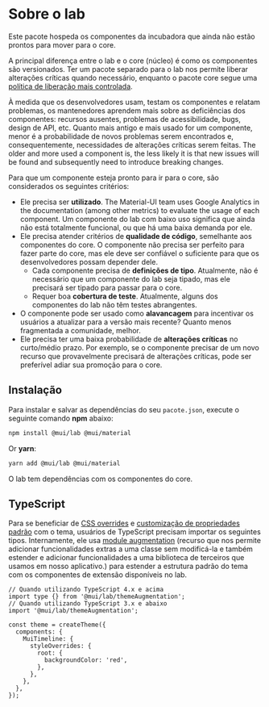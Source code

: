 # Sobre o lab

<p class="description">Este pacote hospeda os componentes da incubadora que ainda não estão prontos para mover para o core.</p>

A principal diferença entre o lab e o core (núcleo) é como os componentes são versionados. Ter um pacote separado para o lab nos permite liberar alterações críticas quando necessário, enquanto o pacote core segue uma [política de liberação mais controlada](https://mui.com/versions/#release-frequency).

À medida que os desenvolvedores usam, testam os componentes e relatam problemas, os mantenedores aprendem mais sobre as deficiências dos componentes: recursos ausentes, problemas de acessibilidade, bugs, design de API, etc. Quanto mais antigo e mais usado for um componente, menor é a probabilidade de novos problemas serem encontrados e, consequentemente, necessidades de alterações críticas serem feitas. The older and more used a component is, the less likely it is that new issues will be found and subsequently need to introduce breaking changes.

Para que um componente esteja pronto para ir para o core, são considerados os seguintes critérios:

- Ele precisa ser **utilizado**. The Material-UI team uses Google Analytics in the documentation (among other metrics) to evaluate the usage of each component. Um componente do lab com baixo uso significa que ainda não está totalmente funcional, ou que há uma baixa demanda por ele.
- Ele precisa atender critérios de **qualidade de código**, semelhante aos componentes do core. O componente não precisa ser perfeito para fazer parte do core, mas ele deve ser confiável o suficiente para que os desenvolvedores possam depender dele.
  - Cada componente precisa de **definições de tipo**. Atualmente, não é necessário que um componente do lab seja tipado, mas ele precisará ser tipado para passar para o core.
  - Requer boa **cobertura de teste**. Atualmente, alguns dos componentes do lab não têm testes abrangentes.
- O componente pode ser usado como **alavancagem** para incentivar os usuários a atualizar para a versão mais recente? Quanto menos fragmentada a comunidade, melhor.
- Ele precisa ter uma baixa probabilidade de **alterações críticas** no curto/médio prazo. Por exemplo, se o componente precisar de um novo recurso que provavelmente precisará de alterações críticas, pode ser preferível adiar sua promoção para o core.

## Instalação

Para instalar e salvar as dependências do seu `pacote.json`, execute o seguinte comando **npm** abaixo:

```sh
npm install @mui/lab @mui/material
```

Or **yarn**:

```sh
yarn add @mui/lab @mui/material
```

O lab tem dependências com os componentes do core.

## TypeScript

Para se beneficiar de [CSS overrides](/customization/theme-components/#global-style-overrides) e [customização de propriedades padrão](/customization/theme-components/#default-props) com o tema, usuários de TypeScript precisam importar os seguintes tipos. Internamente, ele usa [module augmentation](/guides/typescript/#customization-of-theme) (recurso que nos permite adicionar funcionalidades extras a uma classe sem modificá-la e também estender e adicionar funcionalidades a uma biblioteca de terceiros que usamos em nosso aplicativo.) para estender a estrutura padrão do tema com os componentes de extensão disponíveis no lab.

```tsx
// Quando utilizando TypeScript 4.x e acima
import type {} from '@mui/lab/themeAugmentation';
// Quando utilizando TypeScript 3.x e abaixo
import '@mui/lab/themeAugmentation';

const theme = createTheme({
  components: {
    MuiTimeline: {
      styleOverrides: {
        root: {
          backgroundColor: 'red',
        },
      },
    },
  },
});
```
